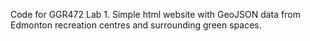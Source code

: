 Code for GGR472 Lab 1. Simple html website with GeoJSON data from Edmonton recreation centres and surrounding green spaces. 
